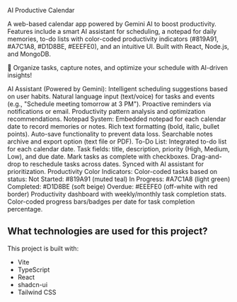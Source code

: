 AI Productive Calendar

A web-based calendar app powered by Gemini AI to boost productivity. Features include a smart AI assistant for scheduling, a notepad for daily memories, to-do lists with color-coded productivity indicators (#819A91, #A7C1A8, #D1D8BE, #EEEFE0), and an intuitive UI. Built with React, Node.js, and MongoDB.

🚀 Organize tasks, capture notes, and optimize your schedule with AI-driven insights!


AI Assistant (Powered by Gemini):
Intelligent scheduling suggestions based on user habits.
Natural language input (text/voice) for tasks and events (e.g., "Schedule meeting tomorrow at 3 PM").
Proactive reminders via notifications or email.
Productivity pattern analysis and optimization recommendations.
Notepad System:
Embedded notepad for each calendar date to record memories or notes.
Rich text formatting (bold, italic, bullet points).
Auto-save functionality to prevent data loss.
Searchable notes archive and export option (text file or PDF).
To-Do List:
Integrated to-do list for each calendar date.
Task fields: title, description, priority (High, Medium, Low), and due date.
Mark tasks as complete with checkboxes.
Drag-and-drop to reschedule tasks across dates.
Synced with AI assistant for prioritization.
Productivity Color Indicators:
Color-coded tasks based on status:
Not Started: #819A91 (muted teal)
In Progress: #A7C1A8 (light green)
Completed: #D1D8BE (soft beige)
Overdue: #EEEFE0 (off-white with red border)
Productivity dashboard with weekly/monthly task completion stats.
Color-coded progress bars/badges per date for task completion percentage.

## What technologies are used for this project?

This project is built with:

- Vite
- TypeScript
- React
- shadcn-ui
- Tailwind CSS


